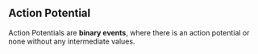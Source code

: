 ## Action Potential
Action Potentials are **binary events**, where there is an action potential or none without any intermediate values. 
